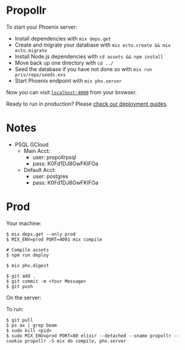 # Propollr

To start your Phoenix server:

  * Install dependencies with `mix deps.get`
  * Create and migrate your database with `mix ecto.create && mix ecto.migrate`
  * Install Node.js dependencies with `cd assets && npm install`
  * Move back up one directory with `cd ../`
  * Seed the database if you have not done so with `mix run priv/repo/seeds.exs`
  * Start Phoenix endpoint with `mix phx.server`

Now you can visit [`localhost:4000`](http://localhost:4000) from your browser.

Ready to run in production? Please [check our deployment guides](http://www.phoenixframework.org/docs/deployment).


# Notes

* PSQL GCloud
  * Main Acct:
    * user: propollrpsql
    * pass: K0Fd1DJ8GwFKlFOa
  * Default Acct:
    * user: postgres
    * pass: K0Fd1DJ8GwFKlFOa


# Prod

Your machine:

```
$ mix deps.get --only prod
$ MIX_ENV=prod PORT=4001 mix compile

# Compile assets
$ npm run deploy

$ mix phx.digest

$ git add .
$ git commit -m <Your Message>
$ git push
```

On the server:


To run:
```
$ git pull
$ ps ax | grep beam
$ sudo kill <pid>
$ sudo MIX_ENV=prod PORT=80 elixir --detached --sname propollr --cookie propollr -S mix do compile, phx.server
```